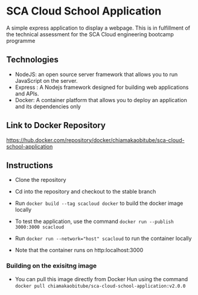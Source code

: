 # SCA Cloud School Application

A simple express application to display a webpage. This is in fulfillment of the technical assessment for the SCA Cloud engineering bootcamp programme

## Technologies
* NodeJS: an open source server framework that allows you to run JavaScript on the server.
* Express : A Nodejs framework designed for building web applications and APIs.
* Docker: A container platform that allows you to deploy an application and its dependencies only


## Link to Docker Repository
https://hub.docker.com/repository/docker/chiamakaobitube/sca-cloud-school-application

## Instructions
* Clone the repository
* Cd into the repository and checkout to the stable branch

* Run ```docker build --tag scacloud docker``` to build the docker image locally
* To test the application, use the command ```docker run --publish 3000:3000 scacloud``` 
* Run ```docker run --network="host" scacloud``` to run the container locally
* Note that the container runs on http:localhost:3000

### Building on the exisitng image
* You can pull this image directly from Docker Hun using the command ```docker pull chiamakaobitube/sca-cloud-school-application:v2.0.0```